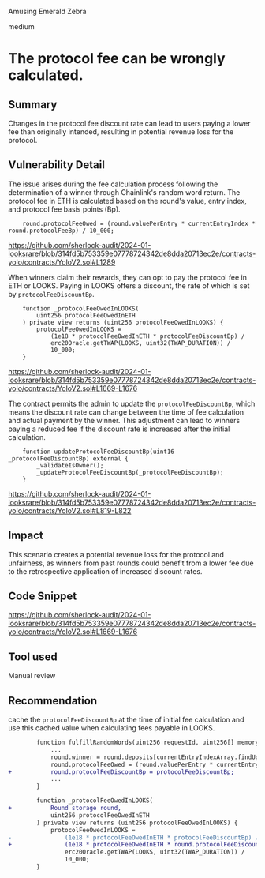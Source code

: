Amusing Emerald Zebra

medium

# The protocol fee can be wrongly calculated.

## Summary

Changes in the protocol fee discount rate can lead to users paying a lower fee than originally intended, resulting in potential revenue loss for the protocol.

## Vulnerability Detail

The issue arises during the fee calculation process following the determination of a winner through Chainlink's random word return. The protocol fee in ETH is calculated based on the round's value, entry index, and protocol fee basis points (Bp).

        round.protocolFeeOwed = (round.valuePerEntry * currentEntryIndex * round.protocolFeeBp) / 10_000;

https://github.com/sherlock-audit/2024-01-looksrare/blob/314fd5b753359e07778724342de8dda20713ec2e/contracts-yolo/contracts/YoloV2.sol#L1289

When winners claim their rewards, they can opt to pay the protocol fee in ETH or LOOKS. Paying in LOOKS offers a discount, the rate of which is set by `protocolFeeDiscountBp`.

        function _protocolFeeOwedInLOOKS(
            uint256 protocolFeeOwedInETH
        ) private view returns (uint256 protocolFeeOwedInLOOKS) {
            protocolFeeOwedInLOOKS =
                (1e18 * protocolFeeOwedInETH * protocolFeeDiscountBp) /
                erc20Oracle.getTWAP(LOOKS, uint32(TWAP_DURATION)) /
                10_000;
        }

https://github.com/sherlock-audit/2024-01-looksrare/blob/314fd5b753359e07778724342de8dda20713ec2e/contracts-yolo/contracts/YoloV2.sol#L1669-L1676

The contract permits the admin to update the `protocolFeeDiscountBp`, which means the discount rate can change between the time of fee calculation and actual payment by the winner. This adjustment can lead to winners paying a reduced fee if the discount rate is increased after the initial calculation.

        function updateProtocolFeeDiscountBp(uint16 _protocolFeeDiscountBp) external {
            _validateIsOwner();
            _updateProtocolFeeDiscountBp(_protocolFeeDiscountBp);
        }

https://github.com/sherlock-audit/2024-01-looksrare/blob/314fd5b753359e07778724342de8dda20713ec2e/contracts-yolo/contracts/YoloV2.sol#L819-L822

## Impact

This scenario creates a potential revenue loss for the protocol and unfairness, as winners from past rounds could benefit from a lower fee due to the retrospective application of increased discount rates.

## Code Snippet

https://github.com/sherlock-audit/2024-01-looksrare/blob/314fd5b753359e07778724342de8dda20713ec2e/contracts-yolo/contracts/YoloV2.sol#L1669-L1676

## Tool used

Manual review

## Recommendation

cache the `protocolFeeDiscountBp` at the time of initial fee calculation and use this cached value when calculating fees payable in LOOKS.

```diff
        function fulfillRandomWords(uint256 requestId, uint256[] memory randomWords) internal override {
            ...
            round.winner = round.deposits[currentEntryIndexArray.findUpperBound(winningEntry)].depositor;
            round.protocolFeeOwed = (round.valuePerEntry * currentEntryIndex * round.protocolFeeBp) / 10_000;
+           round.protocolFeeDiscountBp = protocolFeeDiscountBp;
            ...
        }

        function _protocolFeeOwedInLOOKS(
+           Round storage round,
            uint256 protocolFeeOwedInETH
        ) private view returns (uint256 protocolFeeOwedInLOOKS) {
            protocolFeeOwedInLOOKS =
-               (1e18 * protocolFeeOwedInETH * protocolFeeDiscountBp) /
+               (1e18 * protocolFeeOwedInETH * round.protocolFeeDiscountBp) /
                erc20Oracle.getTWAP(LOOKS, uint32(TWAP_DURATION)) /
                10_000;
        }
```
